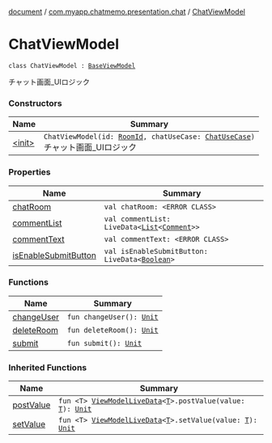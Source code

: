 [document](../../index.md) / [com.myapp.chatmemo.presentation.chat](../index.md) / [ChatViewModel](./index.md)

# ChatViewModel

`class ChatViewModel : `[`BaseViewModel`](../../com.myapp.chatmemo.presentation.utils.expansion/-base-view-model/index.md)

チャット画面_UIロジック

### Constructors

| Name | Summary |
|---|---|
| [&lt;init&gt;](-init-.md) | `ChatViewModel(id: `[`RoomId`](../../com.myapp.chatmemo.domain.model.value/-room-id/index.md)`, chatUseCase: `[`ChatUseCase`](../../com.myapp.chatmemo.domain.usecase/-chat-use-case/index.md)`)`<br>チャット画面_UIロジック |

### Properties

| Name | Summary |
|---|---|
| [chatRoom](chat-room.md) | `val chatRoom: <ERROR CLASS>` |
| [commentList](comment-list.md) | `val commentList: LiveData<`[`List`](https://kotlinlang.org/api/latest/jvm/stdlib/kotlin.collections/-list/index.html)`<`[`Comment`](../../com.myapp.chatmemo.domain.model.value/-comment/index.md)`>>` |
| [commentText](comment-text.md) | `val commentText: <ERROR CLASS>` |
| [isEnableSubmitButton](is-enable-submit-button.md) | `val isEnableSubmitButton: LiveData<`[`Boolean`](https://kotlinlang.org/api/latest/jvm/stdlib/kotlin/-boolean/index.html)`>` |

### Functions

| Name | Summary |
|---|---|
| [changeUser](change-user.md) | `fun changeUser(): `[`Unit`](https://kotlinlang.org/api/latest/jvm/stdlib/kotlin/-unit/index.html) |
| [deleteRoom](delete-room.md) | `fun deleteRoom(): `[`Unit`](https://kotlinlang.org/api/latest/jvm/stdlib/kotlin/-unit/index.html) |
| [submit](submit.md) | `fun submit(): `[`Unit`](https://kotlinlang.org/api/latest/jvm/stdlib/kotlin/-unit/index.html) |

### Inherited Functions

| Name | Summary |
|---|---|
| [postValue](../../com.myapp.chatmemo.presentation.utils.expansion/-base-view-model/post-value.md) | `fun <T> `[`ViewModelLiveData`](../../com.myapp.chatmemo.presentation.utils.expansion/-view-model-live-data/index.md)`<`[`T`](../../com.myapp.chatmemo.presentation.utils.expansion/-base-view-model/post-value.md#T)`>.postValue(value: `[`T`](../../com.myapp.chatmemo.presentation.utils.expansion/-base-view-model/post-value.md#T)`): `[`Unit`](https://kotlinlang.org/api/latest/jvm/stdlib/kotlin/-unit/index.html) |
| [setValue](../../com.myapp.chatmemo.presentation.utils.expansion/-base-view-model/set-value.md) | `fun <T> `[`ViewModelLiveData`](../../com.myapp.chatmemo.presentation.utils.expansion/-view-model-live-data/index.md)`<`[`T`](../../com.myapp.chatmemo.presentation.utils.expansion/-base-view-model/set-value.md#T)`>.setValue(value: `[`T`](../../com.myapp.chatmemo.presentation.utils.expansion/-base-view-model/set-value.md#T)`): `[`Unit`](https://kotlinlang.org/api/latest/jvm/stdlib/kotlin/-unit/index.html) |
